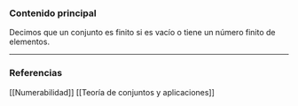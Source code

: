 ### Contenido principal

Decimos que un conjunto es finito si es vacío o tiene un número finito de elementos.

--- 
### Referencias

[[Numerabilidad]]
[[Teoría de conjuntos y aplicaciones]]